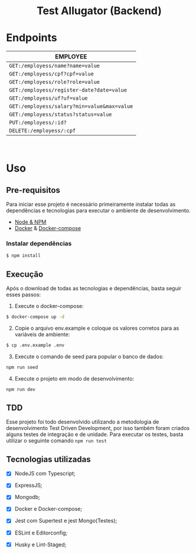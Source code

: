 <h1 align="center"> Test Allugator (Backend)</h1>

# Endpoints

| EMPLOYEE |
|--- |
| ```GET:/employess/name?name=value```  |
| ```GET:/employess/cpf?cpf=value```  |
| ```GET:/employess/role?role=value``` |
| ```GET:/employess/register-date?date=value```  |
| ```GET:/employess/uf?uf=value```  |
| ```GET:/employess/salary?min=value&max=value```  |
| ```GET:/employess/status?status=value```  |
| ```PUT:/employess/:id?``` |
| ```DELETE:/employess/:cpf``` |

<br/>

# Uso

## Pre-requisitos

Para iniciar esse projeto é necessário primeiramente instalar todas as dependências e tecnologias para executar o ambiente de desenvolvimento.

- [Node & NPM](https://nodejs.org/en/)
- [Docker](https://docs.docker.com/engine/install/) & [Docker-compose](https://docs.docker.com/compose/install/)

### Instalar dependências

```sh
$ npm install
```

## Execução

Após o download de todas as tecnologias e dependências, basta seguir esses passos:

1. Execute o docker-compose:
```sh
$ docker-compose up -d
```
2. Copie o arquivo env.example e coloque os valores corretos para as variáveis de ambiente:
```sh
$ cp .env.example .env
```
3. Execute o comando de seed para popular o banco de dados:
```sh
npm run seed
```
4. Execute o projeto em modo de desenvolvimento:
```sh
npm run dev
```

## TDD

Esse projeto foi todo desenvolvido utilizando a metodologia de desenvolvimento Test Driven Development, por isso também foram criados alguns testes de integração e de unidade. Para executar os testes, basta utilizar o seguinte comando ``` npm run test ```

## Tecnologias utilizadas

- [X] NodeJS com Typescript;
- [X] ExpressJS;
- [X] Mongodb;
- [X] Docker e Docker-compose;
- [X] Jest com Supertest e jest Mongo(Testes);
- [X] ESLint e Editorconfig;
- [X] Husky e Lint-Staged;




